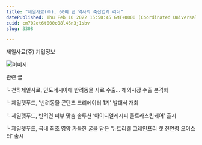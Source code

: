 ```yaml
---
title: "제일사료(주), 60여 년 역사의 축산업계 리더"
datePublished: Thu Feb 10 2022 15:50:45 GMT+0000 (Coordinated Universal Time)
cuid: cm702ot6t000o08l46n3j1sbv
slug: 3308

---
```



제일사료(주) 기업정보

![이미지](https://cdn.hashnode.com/res/hashnode/image/upload/v1739253601803/33da78e9-39b8-4f49-8a4c-635d4626da8c.jpeg)

관련 글

└ 천하제일사료, 인도네시아에 반려동물 사료 수출... 해외시장 수출 본격화

└ 제일펫푸드, '반려동물 콘텐츠 크리에이터 1기' 발대식 개최

└ 제일펫푸드, 반려견 피부 맞춤 솔루션 ‘아이디얼레시피 울트라스킨케어’ 출시

└ 제일펫푸드, 국내 최초 영양 가득한 굴을 담은 ‘뉴트리웰 그레인프리 캣 전연령 오이스터’ 출시